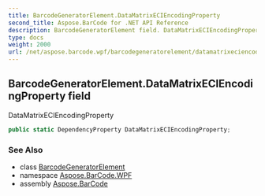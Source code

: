 ```yaml
---
title: BarcodeGeneratorElement.DataMatrixECIEncodingProperty
second_title: Aspose.BarCode for .NET API Reference
description: BarcodeGeneratorElement field. DataMatrixECIEncodingProperty
type: docs
weight: 2000
url: /net/aspose.barcode.wpf/barcodegeneratorelement/datamatrixeciencodingproperty/
---
```

## BarcodeGeneratorElement.DataMatrixECIEncodingProperty field

DataMatrixECIEncodingProperty

```csharp
public static DependencyProperty DataMatrixECIEncodingProperty;
```

### See Also

* class [BarcodeGeneratorElement](../)
* namespace [Aspose.BarCode.WPF](../../barcodegeneratorelement/)
* assembly [Aspose.BarCode](../../../)


